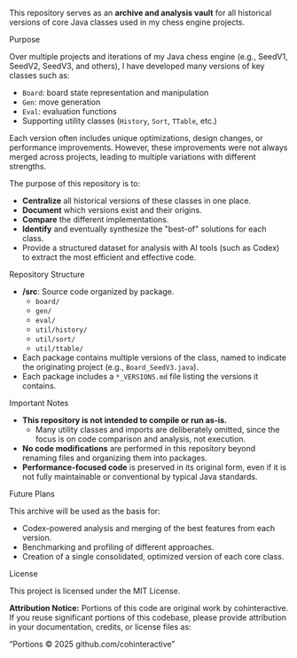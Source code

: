 This repository serves as an **archive and analysis vault** for all historical versions of core Java classes used in my chess engine projects.

Purpose

Over multiple projects and iterations of my Java chess engine (e.g., SeedV1, SeedV2, SeedV3, and others), I have developed many versions of key classes such as:

- `Board`: board state representation and manipulation
- `Gen`: move generation
- `Eval`: evaluation functions
- Supporting utility classes (`History`, `Sort`, `TTable`, etc.)

Each version often includes unique optimizations, design changes, or performance improvements. However, these improvements were not always merged across projects, leading to multiple variations with different strengths.

The purpose of this repository is to:

- **Centralize** all historical versions of these classes in one place.
- **Document** which versions exist and their origins.
- **Compare** the different implementations.
- **Identify** and eventually synthesize the "best-of" solutions for each class.
- Provide a structured dataset for analysis with AI tools (such as Codex) to extract the most efficient and effective code.

Repository Structure

- **/src**: Source code organized by package.
    - `board/`
    - `gen/`
    - `eval/`
    - `util/history/`
    - `util/sort/`
    - `util/ttable/`
- Each package contains multiple versions of the class, named to indicate the originating project (e.g., `Board_SeedV3.java`).
- Each package includes a `*_VERSIONS.md` file listing the versions it contains.

Important Notes

- **This repository is not intended to compile or run as-is.**
    - Many utility classes and imports are deliberately omitted, since the focus is on code comparison and analysis, not execution.
- **No code modifications** are performed in this repository beyond renaming files and organizing them into packages.
- **Performance-focused code** is preserved in its original form, even if it is not fully maintainable or conventional by typical Java standards.

Future Plans

This archive will be used as the basis for:

- Codex-powered analysis and merging of the best features from each version.
- Benchmarking and profiling of different approaches.
- Creation of a single consolidated, optimized version of each core class.

License

This project is licensed under the MIT License.

**Attribution Notice:** Portions of this code are original work by cohinteractive.  
If you reuse significant portions of this codebase, please provide attribution in your documentation, credits, or license files as:

“Portions © 2025 github.com/cohinteractive”

